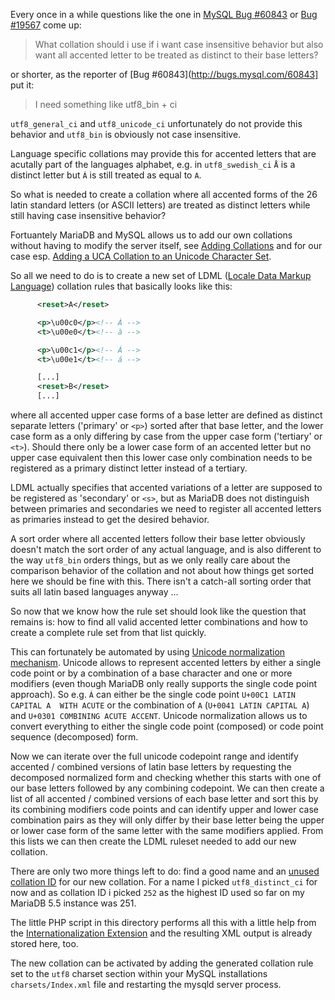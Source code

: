 Every once in a while questions like the one in 
[MySQL Bug #60843](http://bugs.mysql.com/60843) 
or [Bug #19567](http://bugs.mysql.com/19567) come up:

> What collation should i use if i want case insensitive behavior but also want all accented letter to be treated as distinct to their base letters?

or shorter, as the reporter of [Bug #60843](http://bugs.mysql.com/60843] 
put it:

> I need something like utf8_bin + ci

`utf8_general_ci` and `utf8_unicode_ci` unfortunately do not provide 
this behavior and `utf8_bin` is obviously not case insensitive.

Language specific collations may provide this for accented letters 
that are acutally part of the languages alphabet, e.g. in `utf8_swedish_ci` 
`Å` is a distinct letter but `Á` is still treated as equal to `A`.

So what is needed to create a collation where all accented forms of the 
26 latin standard letters (or ASCII letters) are treated as distinct letters
while still having case insensitive behavior?

Fortuantely MariaDB and MySQL allows us to add our own collations without 
having to modify the server itself, see 
[Adding Collations](http://dev.mysql.com/doc/refman/5.5/en/adding-collation.html) 
and for our case esp. [Adding a UCA Collation to an Unicode Character Set](
http://dev.mysql.com/doc/refman/5.5/en/adding-collation-unicode-uca.html).

So all we need to do is to create a new set of LDML 
([Locale Data Markup Language](http://www.unicode.org/reports/tr35/)) 
collation rules that basically looks like this:

```xml
      <reset>A</reset>

      <p>\u00c0</p><!-- À -->
      <t>\u00e0</t><!-- à -->

      <p>\u00c1</p><!-- Á -->
      <t>\u00e1</t><!-- á -->

      [...]
      <reset>B</reset>
      [...]
```
 

where all accented upper case forms of a base letter are defined as distinct 
separate letters ('primary' or `<p>`) sorted after that base letter, and the 
lower case form as a only differing by case from the upper case form 
('tertiary' or `<t>`). Should there only be a lower case form of an accented 
letter but no upper case equivalent then this lower case only combination 
needs to be registered as a primary distinct letter instead of a tertiary.

LDML actually specifies that accented variations of a letter are supposed to 
be registered as 'secondary' or `<s>`, but as MariaDB does not distinguish 
between primaries and secondaries we need to register all accented letters as 
primaries instead to get the desired behavior.

A sort order where all accented letters follow their base letter obviously 
doesn't match the sort order of any actual language, and is also different to 
the way `utf8_bin` orders things, but as we only really care about the 
comparison behavior of the collation and not about how things get sorted here 
we should be fine with this. There isn't a catch-all sorting order that suits 
all latin based languages anyway ...

So now that we know how the rule set should look like the question that 
remains is: how to find all valid accented letter combinations and how to 
create a complete rule set from that list quickly.

This can fortunately be automated by using 
[Unicode normalization mechanism](http://en.wikipedia.org/wiki/Unicode_equivalence#Normalization). 
Unicode allows to represent accented letters by either a single code point 
or by a combination of a base character and one or more modifiers (even 
though MariaDB only really supports the single code point approach). 
So e.g. `Á` can either be the single code point `U+00C1 LATIN CAPITAL A 
WITH ACUTE` or the combination of `A` (`U+0041 LATIN CAPITAL A`) and 
`U+0301 COMBINING ACUTE ACCENT`. Unicode normalization allows us to convert 
everything to either the single code point (composed) or code point sequence 
(decomposed) form.

Now we can iterate over the full unicode codepoint range and identify
accented / combined versions of latin base letters by requesting the 
decomposed normalized form and checking whether this starts with one of our 
base letters followed by any combining codepoint. We can then create a list 
of all accented / combined versions of each base letter and sort this by its 
combining modifiers code points and can identify upper and lower case 
combination pairs as they will only differ by their base letter being the 
upper or lower case form of the same letter with the same modifiers applied. 
From this lists we can then create the LDML ruleset needed to add our new 
collation.

There are only two more things left to do: find a good name and an [unused 
collation ID](http://dev.mysql.com/doc/refman/5.5/en/adding-collation-choosing-id.html)
for our new collation. For a name I picked `utf8_distinct_ci` 
for now and as collation ID i picked `252` as the highest ID used so far 
on my MariaDB 5.5 instance was 251.

The little PHP script in this directory performs all this with a little help
from the [Internationalization Extension](http://php.net/intl) and the 
resulting XML output is already stored here, too. 

The new collation can be activated by adding the generated collation rule set 
to the `utf8` charset section within your MySQL installations `charsets/Index.xml` 
file and restarting the mysqld server process.